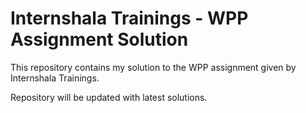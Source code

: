 # Internshala Trainings - WPP Assignment Solution

This repository contains my solution to the WPP assignment given by Internshala Trainings.

Repository will be updated with latest solutions.
